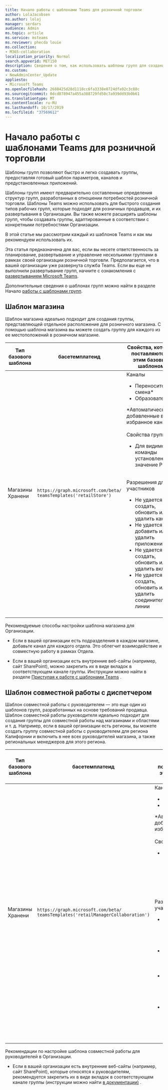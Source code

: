 ```yaml
---
title: Начало работы с шаблонами Teams для розничной торговли
author: LolaJacobsen
ms.author: lolaj
manager: serdars
audience: Admin
ms.topic: article
ms.service: msteams
ms.reviewer: phecda louie
ms.collection:
- M365-collaboration
localization_priority: Normal
search.appverid: MET150
description: Сведения о том, как использовать шаблоны групп для создания структур групп, разработанных для розничных потребностей.
ms.custom:
- NewAdminCenter_Update
appliesto:
- Microsoft Teams
ms.openlocfilehash: 2688425d28d1118cc6fa3338e0724dfa92c3c88c
ms.sourcegitcommit: 0dcd078947a455a388729fd50c7a939dd93b0b61
ms.translationtype: MT
ms.contentlocale: ru-RU
ms.lasthandoff: 10/17/2019
ms.locfileid: "37569612"
---
```

# <a name="get-started-with-teams-templates-in-retail"></a>Начало работы с шаблонами Teams для розничной торговли 

Шаблоны групп позволяют быстро и легко создавать группы, предоставляя готовый шаблон параметров, каналов и предустановленных приложений.

Шаблоны групп имеют предварительно составленные определения структур групп, разработанных в отношении потребностей розничной торговли. Шаблоны Teams можно использовать для быстрого создания типов рабочих групп, которые подходят для розничных продавцов, и их развертывания в Организации. Вы также можете расширять шаблоны групп, чтобы создавать группы, адаптированные в соответствии с конкретными потребностями Организации.

В этой статье мы рассмотрим каждый из шаблонов Teams и как мы рекомендуем использовать их.

Эта статья предназначена для вас, если вы несете ответственность за планирование, развертывание и управление несколькими группами в рамках своей организации розничной торговли. Предполагается, что в вашей организации уже развернута служба Teams. Если вы еще не выполнили развертывание групп, начните с ознакомления с [развертыванием Microsoft Teams](How-to-roll-out-teams.md).

Дополнительные сведения о шаблонах групп можно найти в разделе Начало [работы с шаблонами групп](get-started-with-teams-templates.md).

## <a name="store-template"></a>Шаблон магазина

Шаблон магазина идеально подходит для создания группы, представляющей отдельное расположение для розничного магазина. С помощью шаблона магазина вы можете создать группу для каждого из ее местоположений в розничном магазине.

| Тип базового шаблона | басетемплатеид | Свойства, которые поставляются с этим базовым шаблоном |
| ------------------ | -------------- | ----------------------------------------------------- |
| Магазины <br>Хранени | `https://graph.microsoft.com/beta/`<br>`teamsTemplates('retailStore')`| Каналы <ul><li>Переносится смена\*</li><li>Образователь\*</li></ul>\*Автоматически добавленные в избранное каналы<br><br>Свойства группы <ul><li>Для видимости команды установлено значение Public</li></ul> <br>Разрешения для участников <ul><li>Не удается создать, обновить или удалить каналы </li><li>Не удается добавить или удалить приложения </li><li>Не удается создать, обновить или удалить вкладки</li><li>Не удается создать, обновить или удалить соединительные линии</li><ul>|
||||

Рекомендуемые способы настройки шаблона магазина для Организации.

- Если в вашей организации есть подразделения в каждом магазине, добавьте канал для каждого отдела. Это облегчит взаимодействие и совместную работу в рамках Отдела.

- Если в вашей организации есть внутренние веб-сайты (например, сайт SharePoint), можно закрепить их в виде вкладок в соответствующем канале группы. Инструкции можно найти в разделе [Приступая к работе с шаблонами Teams](get-started-with-teams-templates.md) .

## <a name="manager-collaboration-template"></a>Шаблон совместной работы с диспетчером

Шаблон совместной работы с руководителем — это еще один из шаблонов групп, разработанных на основе требований продавца. Шаблон совместной работы руководителя идеально подходит для создания группы для совместной работы над магазинами и областями и т. д. Например, если в вашей организации есть регионы, вы можете создать группу совместной работы с руководителем для региона Калифорнии и включить в нее всех руководителей магазина, а также региональных менеджеров для этого региона.

| Тип базового шаблона | басетемплатеид | Свойства, которые поставляются с этим базовым шаблоном |
| ------------------ | -------------- | ----------------------------------------------------- |
| Магазины <br>Хранени | `https://graph.microsoft.com/beta/`<br>`teamsTemplates('retailManagerCollaboration')`| Каналы <ul><li>Операции\*</li><li>Образователь\*</li></ul>\*Автоматически добавленные в избранное каналы<br><br>Свойства группы <ul><li>Для видимости команды установлено значение Private</li></ul> <br>Разрешения для участников <ul><li>Может создавать, обновлять и удалять каналы </li><li>Можно добавлять и удалять приложения </li><li>Можно создавать, обновлять и удалять вкладки</li><li>Может создавать, обновлять и удалять соединители</li><ul>|
||||

Рекомендации по настройке шаблона совместной работы для руководителей в Организации.

- Если в вашей организации есть внутренние веб-сайты (например, сайт SharePoint), которые относятся к руководителям, рекомендуется закрепить их в виде вкладок в соответствующем канале группы (инструкции можно найти [в документации)](get-started-with-teams-templates.md) .
